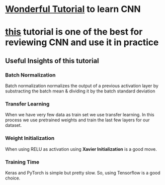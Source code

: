 # [Wonderful Tutorial](https://towardsdatascience.com/intuitively-understanding-convolutions-for-deep-learning-1f6f42faee1) to learn CNN 
# [this](https://medium.com/@dataturks/deep-learning-and-computer-vision-from-basic-implementation-to-efficient-methods-3ca994d50e90) tutorial is one of the best for reviewing CNN and use it in practice 

## Useful Insights of this tutorial
### Batch Normalization
Batch normalization normalizes the output of a previous activation layer by substracting the batch mean & dividing it by the batch standard deviation

### Transfer Learning
When we have very few data as train set we use transfer learning. In this process we use pretrained weights and train the last few layers for our dataset.

### Weight Initialization
When using RELU as activation using **Xavier Initialization** is a good move.

### Training Time
Keras and PyTorch is simple but pretty slow. So, using Tensorflow is a good choice.



